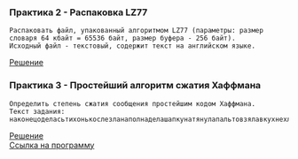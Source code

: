 ### Практика 2 - Распаковка LZ77
```
Распаковать файл, упакованный алгоритмом LZ77 (параметры: размер словаря 64 кбайт = 65536 байт, размер буфера - 256 байт).
Исходный файл - текстовый, содержит текст на английском языке.
```
[Решение](https://github.com/RodKingroo/Information_theory/tree/main/LZ77%20Unpacker)

### Практика 3 - Простейший алгоритм сжатия Хаффмана
```
Определить степень сжатия сообщения простейшим кодом Хаффмана.
Текст задания:
наконецоделасьтихонькослезланаполнаделашапкунатянулапальтовзялавкухнехлебапотомтихонькобезшумуоткрыладверьналестницуипошлаполестниценевнизавверхнатретийэтажначетвертыйэтажнапятыйэтажиещевышевоттутчердакначинаетсяаокнонакрышубезовсякихстеколизокнамокрыйветердуеткатяполезлавокнопотомнакрышуакрышабыласкользкаямокраякатяполезланаживотерукамихваталасьзажелезныеребрадолезладосамоговерхуиселаверхомнакрышуусамойтрубынакрошилахлебаразложилаисправаислеваисказаласебебудусидетьнешевелитьсяпоканеприлетятптичкиможетбытьонименяитаквозьмутяихоченьначнупроситьтакоченьчтозаплачумелкийдождикснебашелзакапалвсюкатюприлетелворобейпосмотрелпосмотрелповертелголовкойпосмотрелнакатюпискнулиулетелэтоонкомнеприлеталэтоегоптичкипослалипосмотретьждетликатяполетиттеперьискажетчтосидитиждетвотдумаеткатяязакроюглазабудусидетькаккаменнаяапотомоткроюикругомбудутвсептицыптицыивотвидиткатячтоонаненакрышеавбеседкеакбеседкеприлетаютптичкивклювикахцветочкивсюбеседкуусаживаютцветочкамииукатинаголовецветочкиинаплатьецветочкиаврукахкорзинкавкорзинкеконфетывсечтонадовдорогу
```
[Решение](https://github.com/RodKingroo/Information_theory/tree/main/Huffman/Huffman)\
[Cсылка на программу](https://github.com/RodKingroo/Information_theory/releases/tag/practic_3)
